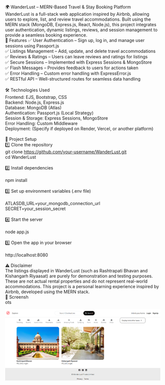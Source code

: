🌍 WanderLust – MERN-Based Travel & Stay Booking Platform <br/>
WanderLust is a full-stack web application inspired by Airbnb, allowing users to explore, list, and review travel accommodations. Built using the MERN stack (MongoDB, Express.js, React, Node.js), this project integrates user authentication, dynamic listings, reviews, and session management to provide a seamless booking experience.
<br/>
🚀 Features
✅ User Authentication – Sign up, log in, and manage user sessions using Passport.js<br/>
✅ Listings Management – Add, update, and delete travel accommodations<br/>
✅ Reviews & Ratings – Users can leave reviews and ratings for listings<br/>
✅ Secure Sessions – Implemented with Express Sessions & MongoStore<br/>
✅ Flash Messages – Provides feedback to users for actions taken<br/>
✅ Error Handling – Custom error handling with ExpressError.js<br/>
✅ RESTful API – Well-structured routes for seamless data handling<br/>
<br/>
🛠️ Technologies Used<br/>
Frontend: EJS, Bootstrap, CSS<br/>
Backend: Node.js, Express.js<br/>
Database: MongoDB (Atlas)<br/>
Authentication: Passport.js (Local Strategy)<br/>
Session & Storage: Express Sessions, MongoStore<br/>
Error Handling: Custom Middleware<br/>
Deployment: (Specify if deployed on Render, Vercel, or another platform)<br/>
<br/>
📂 Project Setup<br/>
1️⃣ Clone the repository
<br/>
git clone https://github.com/your-username/WanderLust.git<br/>
cd WanderLust<br/>
<br/>
2️⃣ Install dependencies<br/>
<br/>
npm install<br/>
<br/>
3️⃣ Set up environment variables (.env file)<br/>
<br/>
ATLASDB_URL=your_mongodb_connection_url<br/>
SECRET=your_session_secret<br/>
<br/>
4️⃣ Start the server<br/>
<br/>
node app.js<br/>
<br/>
5️⃣ Open the app in your browser<br/>
<br/>
http://localhost:8080<br/>
<br/>
⚠️ Disclaimer<br/>
The listings displayed in WanderLust (such as Rashtrapati Bhavan and Kishangarh Riyaasat) are purely for demonstration and testing purposes. These are not actual rental properties and do not represent real-world accommodations. This project is a personal learning experience inspired by Airbnb, developed using the MERN stack.
<br/>
📸 Screensh<br/>ots

![image alt](https://github.com/daksha9300raw/WanderLust/blob/a59aee526e06eff1f07f0bfec67b492840e50489/Screenshot%202025-02-12%20175514.png)
